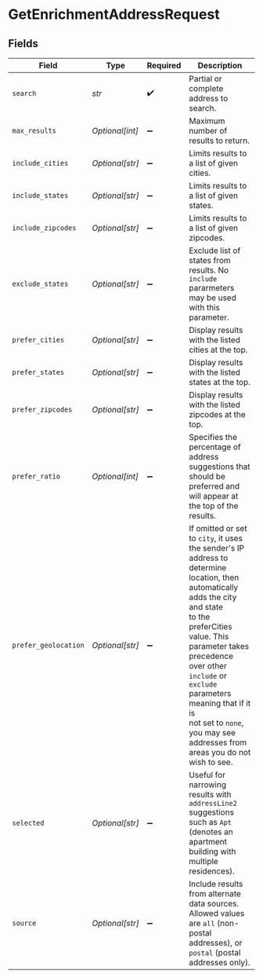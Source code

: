 # GetEnrichmentAddressRequest


## Fields

| Field                                                                                                                                                                                                                                                                                                                                            | Type                                                                                                                                                                                                                                                                                                                                             | Required                                                                                                                                                                                                                                                                                                                                         | Description                                                                                                                                                                                                                                                                                                                                      |
| ------------------------------------------------------------------------------------------------------------------------------------------------------------------------------------------------------------------------------------------------------------------------------------------------------------------------------------------------ | ------------------------------------------------------------------------------------------------------------------------------------------------------------------------------------------------------------------------------------------------------------------------------------------------------------------------------------------------ | ------------------------------------------------------------------------------------------------------------------------------------------------------------------------------------------------------------------------------------------------------------------------------------------------------------------------------------------------ | ------------------------------------------------------------------------------------------------------------------------------------------------------------------------------------------------------------------------------------------------------------------------------------------------------------------------------------------------ |
| `search`                                                                                                                                                                                                                                                                                                                                         | *str*                                                                                                                                                                                                                                                                                                                                            | :heavy_check_mark:                                                                                                                                                                                                                                                                                                                               | Partial or complete address to search.                                                                                                                                                                                                                                                                                                           |
| `max_results`                                                                                                                                                                                                                                                                                                                                    | *Optional[int]*                                                                                                                                                                                                                                                                                                                                  | :heavy_minus_sign:                                                                                                                                                                                                                                                                                                                               | Maximum number of results to return.                                                                                                                                                                                                                                                                                                             |
| `include_cities`                                                                                                                                                                                                                                                                                                                                 | *Optional[str]*                                                                                                                                                                                                                                                                                                                                  | :heavy_minus_sign:                                                                                                                                                                                                                                                                                                                               | Limits results to a list of given cities.                                                                                                                                                                                                                                                                                                        |
| `include_states`                                                                                                                                                                                                                                                                                                                                 | *Optional[str]*                                                                                                                                                                                                                                                                                                                                  | :heavy_minus_sign:                                                                                                                                                                                                                                                                                                                               | Limits results to a list of given states.                                                                                                                                                                                                                                                                                                        |
| `include_zipcodes`                                                                                                                                                                                                                                                                                                                               | *Optional[str]*                                                                                                                                                                                                                                                                                                                                  | :heavy_minus_sign:                                                                                                                                                                                                                                                                                                                               | Limits results to a list of given zipcodes.                                                                                                                                                                                                                                                                                                      |
| `exclude_states`                                                                                                                                                                                                                                                                                                                                 | *Optional[str]*                                                                                                                                                                                                                                                                                                                                  | :heavy_minus_sign:                                                                                                                                                                                                                                                                                                                               | Exclude list of states from results. No `include` pararmeters may be used with this parameter.                                                                                                                                                                                                                                                   |
| `prefer_cities`                                                                                                                                                                                                                                                                                                                                  | *Optional[str]*                                                                                                                                                                                                                                                                                                                                  | :heavy_minus_sign:                                                                                                                                                                                                                                                                                                                               | Display results with the listed cities at the top.                                                                                                                                                                                                                                                                                               |
| `prefer_states`                                                                                                                                                                                                                                                                                                                                  | *Optional[str]*                                                                                                                                                                                                                                                                                                                                  | :heavy_minus_sign:                                                                                                                                                                                                                                                                                                                               | Display results with the listed states at the top.                                                                                                                                                                                                                                                                                               |
| `prefer_zipcodes`                                                                                                                                                                                                                                                                                                                                | *Optional[str]*                                                                                                                                                                                                                                                                                                                                  | :heavy_minus_sign:                                                                                                                                                                                                                                                                                                                               | Display results with the listed zipcodes at the top.                                                                                                                                                                                                                                                                                             |
| `prefer_ratio`                                                                                                                                                                                                                                                                                                                                   | *Optional[int]*                                                                                                                                                                                                                                                                                                                                  | :heavy_minus_sign:                                                                                                                                                                                                                                                                                                                               | Specifies the percentage of address suggestions that should be preferred and will appear at the top of the results.                                                                                                                                                                                                                              |
| `prefer_geolocation`                                                                                                                                                                                                                                                                                                                             | *Optional[str]*                                                                                                                                                                                                                                                                                                                                  | :heavy_minus_sign:                                                                                                                                                                                                                                                                                                                               |   If omitted or set to `city`, it uses the sender's IP address to determine location, then automatically adds the city and state <br/>  to the preferCities value. This parameter takes precedence over other `include` or `exclude` parameters meaning that if it is <br/>  not set to `none`, you may see addresses from areas you do not wish to see. |
| `selected`                                                                                                                                                                                                                                                                                                                                       | *Optional[str]*                                                                                                                                                                                                                                                                                                                                  | :heavy_minus_sign:                                                                                                                                                                                                                                                                                                                               | Useful for narrowing results with `addressLine2` suggestions such as `Apt` (denotes an apartment building with multiple residences).                                                                                                                                                                                                             |
| `source`                                                                                                                                                                                                                                                                                                                                         | *Optional[str]*                                                                                                                                                                                                                                                                                                                                  | :heavy_minus_sign:                                                                                                                                                                                                                                                                                                                               | Include results from alternate data sources. Allowed values are `all` (non-postal addresses), or `postal` (postal addresses only).                                                                                                                                                                                                               |